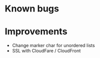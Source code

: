 # Known bugs


# Improvements

- Change marker char for unordered lists
- SSL with CloudFare / CloudFront
